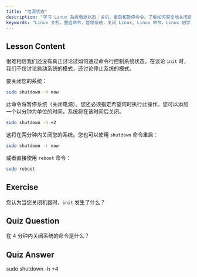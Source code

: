 ```yaml
---
title: "电源状态"
description: "学习 Linux 系统电源状态：关机、重启和暂停命令。了解如何安全地关闭或重启您的 Linux 系统。开始使用基本命令！"
keywords: "Linux 关机，重启命令，暂停系统，关闭 Linux, Linux 命令，Linux 初学者，Linux 教程，系统状态"
---
```


## Lesson Content

很难相信我们还没有真正讨论过如何通过命令行控制系统状态。在谈论 `init` 时，我们不仅讨论启动系统的模式，还讨论停止系统的模式。

要关闭您的系统：

```bash
sudo shutdown -h now
```

此命令将暂停系统（关闭电源）。您还必须指定希望何时执行此操作。您可以添加一个以分钟为单位的时间，系统将在该时间后关闭。

```bash
sudo shutdown -h +2
```

这将在两分钟内关闭您的系统。您也可以使用 `shutdown` 命令重启：

```bash
sudo shutdown -r now
```

或者直接使用 `reboot` 命令：

```bash
sudo reboot
```

## Exercise

您认为当您关闭机器时，`init` 发生了什么？

## Quiz Question

在 4 分钟内关闭系统的命令是什么？

## Quiz Answer

sudo shutdown -h +4
